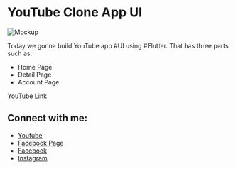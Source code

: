 # YouTube Clone App UI

![Mockup](https://user-images.githubusercontent.com/45874497/208284570-555ebf89-abb8-4716-9566-6cacaf7b714f.png)

Today we gonna build YouTube app #UI using #Flutter. That has three parts such as:
- Home Page
- Detail Page
- Account Page

[YouTube Link](https://bit.ly/3yvUL2t)

## Connect with me:
- [Youtube](https://bit.ly/3u1KPIU)
- [Facebook Page](https://bit.ly/3rE7Fqj)
- [Facebook](https://bit.ly/3WuowtA)
- [Instagram](https://bit.ly/3W5uj9f)